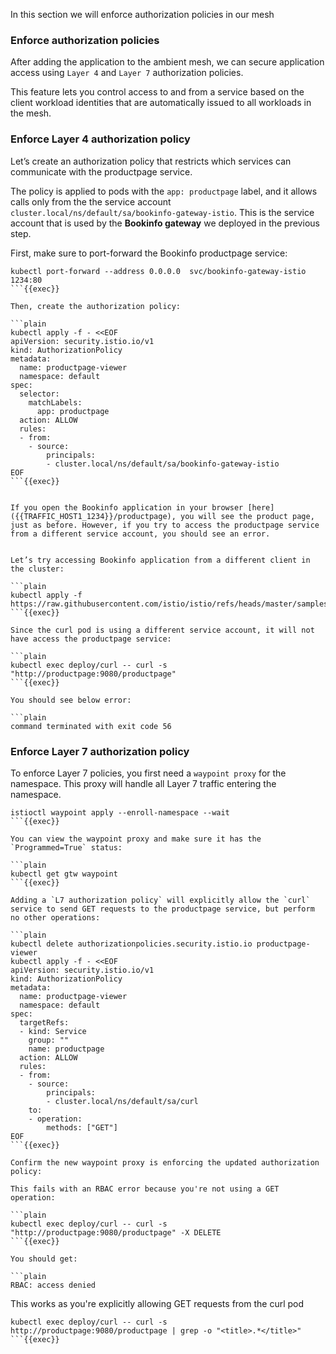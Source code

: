 In this section we will enforce authorization policies in our mesh

### Enforce authorization policies

After adding the application to the ambient mesh, we can secure application access using `Layer 4` and `Layer 7` authorization policies.

This feature lets you control access to and from a service based on the client workload identities that are automatically issued to all workloads in the mesh.

### Enforce Layer 4 authorization policy

Let’s create an authorization policy that restricts which services can communicate with the productpage service. 

The policy is applied to pods with the `app: productpage` label, and it allows calls only from the the service account `cluster.local/ns/default/sa/bookinfo-gateway-istio`. This is the service account that is used by the **Bookinfo gateway** we deployed in the previous step.

First, make sure to port-forward the Bookinfo productpage service:

```plain
kubectl port-forward --address 0.0.0.0  svc/bookinfo-gateway-istio 1234:80
```{{exec}}

Then, create the authorization policy:

```plain
kubectl apply -f - <<EOF
apiVersion: security.istio.io/v1
kind: AuthorizationPolicy
metadata:
  name: productpage-viewer
  namespace: default
spec:
  selector:
    matchLabels:
      app: productpage
  action: ALLOW
  rules:
  - from:
    - source:
        principals:
        - cluster.local/ns/default/sa/bookinfo-gateway-istio
EOF
```{{exec}}


If you open the Bookinfo application in your browser [here]({{TRAFFIC_HOST1_1234}}/productpage), you will see the product page, just as before. However, if you try to access the productpage service from a different service account, you should see an error.


Let’s try accessing Bookinfo application from a different client in the cluster:

```plain
kubectl apply -f https://raw.githubusercontent.com/istio/istio/refs/heads/master/samples/curl/curl.yaml
```{{exec}}

Since the curl pod is using a different service account, it will not have access the productpage service:

```plain
kubectl exec deploy/curl -- curl -s "http://productpage:9080/productpage"
```{{exec}}

You should see below error:

```plain
command terminated with exit code 56
```

### Enforce Layer 7 authorization policy

To enforce Layer 7 policies, you first need a `waypoint proxy` for the namespace. This proxy will handle all Layer 7 traffic entering the namespace.

```plain
istioctl waypoint apply --enroll-namespace --wait
```{{exec}}

You can view the waypoint proxy and make sure it has the `Programmed=True` status:

```plain
kubectl get gtw waypoint
```{{exec}}

Adding a `L7 authorization policy` will explicitly allow the `curl` service to send GET requests to the productpage service, but perform no other operations:

```plain
kubectl delete authorizationpolicies.security.istio.io productpage-viewer
kubectl apply -f - <<EOF
apiVersion: security.istio.io/v1
kind: AuthorizationPolicy
metadata:
  name: productpage-viewer
  namespace: default
spec:
  targetRefs:
  - kind: Service
    group: ""
    name: productpage
  action: ALLOW
  rules:
  - from:
    - source:
        principals:
        - cluster.local/ns/default/sa/curl
    to:
    - operation:
        methods: ["GET"]
EOF
```{{exec}}

Confirm the new waypoint proxy is enforcing the updated authorization policy:

This fails with an RBAC error because you're not using a GET operation:

```plain
kubectl exec deploy/curl -- curl -s "http://productpage:9080/productpage" -X DELETE
```{{exec}}

You should get:

```plain
RBAC: access denied
```

This works as you're explicitly allowing GET requests from the curl pod

```plain
kubectl exec deploy/curl -- curl -s http://productpage:9080/productpage | grep -o "<title>.*</title>"
```{{exec}}